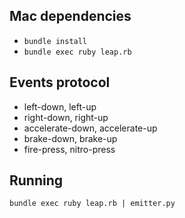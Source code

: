 Mac dependencies
----------------

* `bundle install`
* `bundle exec ruby leap.rb`


Events protocol
---------------

* left-down, left-up
* right-down, right-up
* accelerate-down, accelerate-up
* brake-down, brake-up
* fire-press, nitro-press


Running
-------

```
bundle exec ruby leap.rb | emitter.py
```
